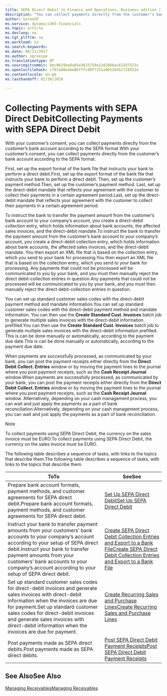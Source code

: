 ```yaml
---
title: SEPA Direct Debit in Finance and Operations, Business edition | Microsoft Docs
description: "You can collect payments directly from the customer’s bank account according to the SEPA format."
author: SorenGP
ms.service: dynamics365-financials
ms.topic: article
ms.devlang: na
ms.tgt_pltfrm: na
ms.workload: na
ms.search.keywords: 
ms.date: 08/21/2017
ms.author: sgroespe
ms.translationtype: HT
ms.sourcegitcommit: bec0619be0a65e3625759e13d2866ac615d7513c
ms.openlocfilehash: cf07a08eebe8bfffc99f7351a96526452728552e
ms.contentlocale: en-gb
ms.lasthandoff: 01/30/2018

---
```

# <a name="collecting-payments-with-sepa-direct-debit"></a><span data-ttu-id="8c2fe-103">Collecting Payments with SEPA Direct Debit</span><span class="sxs-lookup"><span data-stu-id="8c2fe-103">Collecting Payments with SEPA Direct Debit</span></span>
<span data-ttu-id="8c2fe-104">With your customer’s consent, you can collect payments directly from the customer’s bank account according to the SEPA format.</span><span class="sxs-lookup"><span data-stu-id="8c2fe-104">With your customer’s consent, you can collect payments directly from the customer’s bank account according to the SEPA format.</span></span>  

 <span data-ttu-id="8c2fe-105">First, set up the export format of the bank file that instructs your bank to perform a direct debit.</span><span class="sxs-lookup"><span data-stu-id="8c2fe-105">First, set up the export format of the bank file that instructs your bank to perform a direct debit.</span></span> <span data-ttu-id="8c2fe-106">Then, set up the customer’s payment method.</span><span class="sxs-lookup"><span data-stu-id="8c2fe-106">Then, set up the customer’s payment method.</span></span> <span data-ttu-id="8c2fe-107">Last, set up the direct-debit mandate that reflects your agreement with the customer to collect their payments in a certain agreement period.</span><span class="sxs-lookup"><span data-stu-id="8c2fe-107">Last, set up the direct-debit mandate that reflects your agreement with the customer to collect their payments in a certain agreement period.</span></span>  

 <span data-ttu-id="8c2fe-108">To instruct the bank to transfer the payment amount from the customer’s bank account to your company’s account, you create a direct-debit collection entry, which holds information about bank accounts, the affected sales invoices, and the direct-debit mandate.</span><span class="sxs-lookup"><span data-stu-id="8c2fe-108">To instruct the bank to transfer the payment amount from the customer’s bank account to your company’s account, you create a direct-debit collection entry, which holds information about bank accounts, the affected sales invoices, and the direct-debit mandate.</span></span> <span data-ttu-id="8c2fe-109">You then export an XML file that is based on the collection entry, which you send to your bank for processing.</span><span class="sxs-lookup"><span data-stu-id="8c2fe-109">You then export an XML file that is based on the collection entry, which you send to your bank for processing.</span></span> <span data-ttu-id="8c2fe-110">Any payments that could not be processed will be communicated to you by your bank, and you must then manually reject the direct debit-collection entries in question.</span><span class="sxs-lookup"><span data-stu-id="8c2fe-110">Any payments that could not be processed will be communicated to you by your bank, and you must then manually reject the direct debit-collection entries in question.</span></span>  

 <span data-ttu-id="8c2fe-111">You can set up standard customer sales codes with the direct-debit payment method and mandate information.</span><span class="sxs-lookup"><span data-stu-id="8c2fe-111">You can set up standard customer sales codes with the direct-debit payment method and mandate information.</span></span> <span data-ttu-id="8c2fe-112">You can then use the **Create Standard Cust. Invoices** batch job to generate multiple sales invoices with the direct-debit information prefilled.</span><span class="sxs-lookup"><span data-stu-id="8c2fe-112">You can then use the **Create Standard Cust. Invoices** batch job to generate multiple sales invoices with the direct-debit information prefilled.</span></span> <span data-ttu-id="8c2fe-113">This is can be done manually or automatically, according to the payment due date.</span><span class="sxs-lookup"><span data-stu-id="8c2fe-113">This is can be done manually or automatically, according to the payment due date.</span></span>  

 <span data-ttu-id="8c2fe-114">When payments are successfully processed, as communicated by your bank, you can post the payment receipts either directly from the **Direct Debit Collect. Entries** window or by moving the payment lines to the journal where you post payment receipts, such as the **Cash Receipt Journal** window.</span><span class="sxs-lookup"><span data-stu-id="8c2fe-114">When payments are successfully processed, as communicated by your bank, you can post the payment receipts either directly from the **Direct Debit Collect. Entries** window or by moving the payment lines to the journal where you post payment receipts, such as the **Cash Receipt Journal** window.</span></span> <span data-ttu-id="8c2fe-115">Alternatively, depending on your cash management process, you can wait and just apply the payments as a part of bank reconciliation.</span><span class="sxs-lookup"><span data-stu-id="8c2fe-115">Alternatively, depending on your cash management process, you can wait and just apply the payments as a part of bank reconciliation.</span></span>  

> [!NOTE]  
>  <span data-ttu-id="8c2fe-116">To collect payments using SEPA Direct Debit, the currency on the sales invoice must be EURO.</span><span class="sxs-lookup"><span data-stu-id="8c2fe-116">To collect payments using SEPA Direct Debit, the currency on the sales invoice must be EURO.</span></span>  

 <span data-ttu-id="8c2fe-117">The following table describes a sequence of tasks, with links to the topics that describe them.</span><span class="sxs-lookup"><span data-stu-id="8c2fe-117">The following table describes a sequence of tasks, with links to the topics that describe them.</span></span>   

|<span data-ttu-id="8c2fe-118">**To**</span><span class="sxs-lookup"><span data-stu-id="8c2fe-118">**To**</span></span>|<span data-ttu-id="8c2fe-119">**See**</span><span class="sxs-lookup"><span data-stu-id="8c2fe-119">**See**</span></span>|  
|------------|-------------|  
|<span data-ttu-id="8c2fe-120">Prepare bank account formats, payment methods, and customer agreements for SEPA direct debit.</span><span class="sxs-lookup"><span data-stu-id="8c2fe-120">Prepare bank account formats, payment methods, and customer agreements for SEPA direct debit.</span></span>|[<span data-ttu-id="8c2fe-121">Set Up SEPA Direct Debit</span><span class="sxs-lookup"><span data-stu-id="8c2fe-121">Set Up SEPA Direct Debit</span></span>](finance-how-to-set-up-sepa-direct-debit.md)|  
|<span data-ttu-id="8c2fe-122">Instruct your bank to transfer payment amounts from your customers’ bank accounts to your company’s account according to your setup of SEPA direct debit.</span><span class="sxs-lookup"><span data-stu-id="8c2fe-122">Instruct your bank to transfer payment amounts from your customers’ bank accounts to your company’s account according to your setup of SEPA direct debit.</span></span>|[<span data-ttu-id="8c2fe-123">Create SEPA Direct Debit Collection Entries and Export to a Bank File</span><span class="sxs-lookup"><span data-stu-id="8c2fe-123">Create SEPA Direct Debit Collection Entries and Export to a Bank File</span></span>](finance-how-create-sepa-direct-debit-collection-entries-export-bank-file.md)|  
|<span data-ttu-id="8c2fe-124">Set up standard customer sales codes for direct-debit invoices and generate sales invoices with direct-debit information when the invoices are due for payment.</span><span class="sxs-lookup"><span data-stu-id="8c2fe-124">Set up standard customer sales codes for direct-debit invoices and generate sales invoices with direct-debit information when the invoices are due for payment.</span></span>|[<span data-ttu-id="8c2fe-125">Create Recurring Sales and Purchase Lines</span><span class="sxs-lookup"><span data-stu-id="8c2fe-125">Create Recurring Sales and Purchase Lines</span></span>](sales-how-work-standard-lines.md)|  
|<span data-ttu-id="8c2fe-126">Post payments made as SEPA direct debits.</span><span class="sxs-lookup"><span data-stu-id="8c2fe-126">Post payments made as SEPA direct debits.</span></span>|[<span data-ttu-id="8c2fe-127">Post SEPA Direct Debit Payment Receipts</span><span class="sxs-lookup"><span data-stu-id="8c2fe-127">Post SEPA Direct Debit Payment Receipts</span></span>](finance-how-to-post-sepa-direct-debit-payment-receipts.md)|  

## <a name="see-also"></a><span data-ttu-id="8c2fe-128">See Also</span><span class="sxs-lookup"><span data-stu-id="8c2fe-128">See Also</span></span>  
[<span data-ttu-id="8c2fe-129">Managing Receivables</span><span class="sxs-lookup"><span data-stu-id="8c2fe-129">Managing Receivables</span></span>](receivables-manage-receivables.md)


